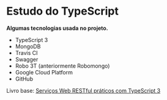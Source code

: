 # Estudo do TypeScript

**Algumas tecnologias usada no projeto.**

- TypeScript 3
- MongoDB
- Travis CI
- Swagger
- Robo 3T (anteriormente Robomongo)
- Google Cloud Platform
- GitHub

Livro base: [Serviços Web RESTful práticos com TypeScript 3](https://learning.oreilly.com/library/view/hands-on-restful-web/9781789956276/be4e2e49-9523-4d67-97c9-534f50361895.xhtml)


